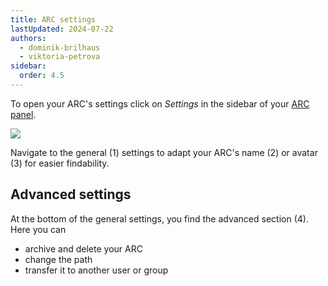 ```yaml
---
title: ARC settings
lastUpdated: 2024-07-22
authors:
  - dominik-brilhaus
  - viktoria-petrova
sidebar:
  order: 4.5
---
```


To open your ARC's settings click on *Settings* in the sidebar of your [ARC panel](/nfdi4plants.knowledgebase/datahub/navigation-settings/datahub-arc-panel).

![](@images/datahub/datahub-arc-settings.drawio.png)

Navigate to the general (1) settings to adapt your ARC's name (2) or avatar (3) for easier findability. 

## Advanced settings

At the bottom of the general settings, you find the advanced section (4).
Here you can

- archive and delete your ARC
- change the path
- transfer it to another user or group
